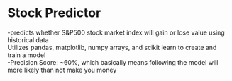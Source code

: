 # Stock Predictor  
-predicts whether S&P500 stock market index will gain or lose value using historical data  
Utilizes pandas, matplotlib, numpy arrays, and scikit learn to create and train a model  
-Precision Score: ~60%, which basically means following the model will more likely than not make you money  
